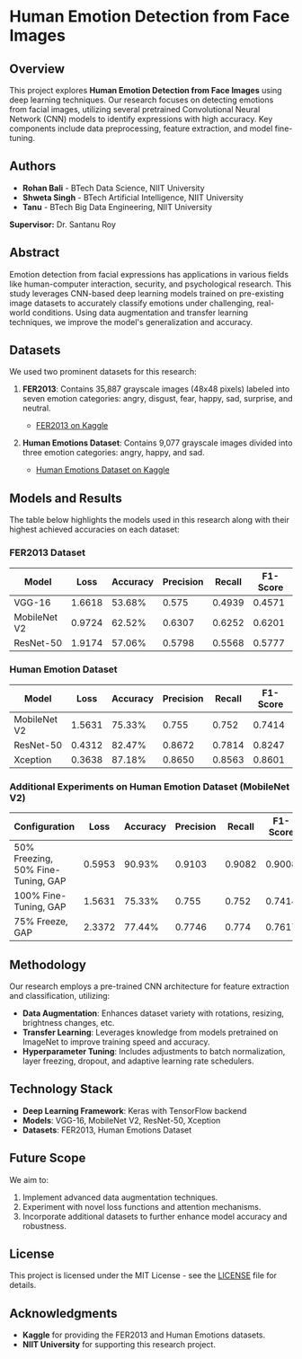 # Human Emotion Detection from Face Images

## Overview
This project explores **Human Emotion Detection from Face Images** using deep learning techniques. Our research focuses on detecting emotions from facial images, utilizing several pretrained Convolutional Neural Network (CNN) models to identify expressions with high accuracy. Key components include data preprocessing, feature extraction, and model fine-tuning.

## Authors
- **Rohan Bali** - BTech Data Science, NIIT University
- **Shweta Singh** - BTech Artificial Intelligence, NIIT University
- **Tanu** - BTech Big Data Engineering, NIIT University

**Supervisor:** Dr. Santanu Roy

## Abstract
Emotion detection from facial expressions has applications in various fields like human-computer interaction, security, and psychological research. This study leverages CNN-based deep learning models trained on pre-existing image datasets to accurately classify emotions under challenging, real-world conditions. Using data augmentation and transfer learning techniques, we improve the model's generalization and accuracy.

## Datasets
We used two prominent datasets for this research:
1. **FER2013**: Contains 35,887 grayscale images (48x48 pixels) labeled into seven emotion categories: angry, disgust, fear, happy, sad, surprise, and neutral.
   - [FER2013 on Kaggle](https://www.kaggle.com/datasets/msambare/fer2013)

2. **Human Emotions Dataset**: Contains 9,077 grayscale images divided into three emotion categories: angry, happy, and sad.
   - [Human Emotions Dataset on Kaggle](https://www.kaggle.com/datasets/muhammadhananasghar/human-emotions-datasethes/data)

## Models and Results

The table below highlights the models used in this research along with their highest achieved accuracies on each dataset:

### FER2013 Dataset
| Model         | Loss  | Accuracy | Precision | Recall  | F1-Score |
|---------------|-------|----------|-----------|---------|----------|
| VGG-16        | 1.6618 | 53.68%  | 0.575     | 0.4939  | 0.4571   |
| MobileNet V2  | 0.9724 | 62.52%  | 0.6307    | 0.6252  | 0.6201   |
| ResNet-50     | 1.9174 | 57.06%  | 0.5798    | 0.5568  | 0.5777   |

### Human Emotion Dataset
| Model         | Loss   | Accuracy | Precision | Recall  | F1-Score |
|---------------|--------|----------|-----------|---------|----------|
| MobileNet V2  | 1.5631 | 75.33%   | 0.755     | 0.752   | 0.7414   |
| ResNet-50     | 0.4312 | 82.47%   | 0.8672    | 0.7814  | 0.8247   |
| Xception      | 0.3638 | 87.18%   | 0.8650    | 0.8563  | 0.8601   |

### Additional Experiments on Human Emotion Dataset (MobileNet V2)
| Configuration                    | Loss   | Accuracy | Precision | Recall  | F1-Score |
|----------------------------------|--------|----------|-----------|---------|----------|
| 50% Freezing, 50% Fine-Tuning, GAP | 0.5953 | 90.93%   | 0.9103    | 0.9082  | 0.9008   |
| 100% Fine-Tuning, GAP            | 1.5631 | 75.33%   | 0.755     | 0.752   | 0.7414   |
| 75% Freeze, GAP                  | 2.3372 | 77.44%   | 0.7746    | 0.774   | 0.7617   |

## Methodology
Our research employs a pre-trained CNN architecture for feature extraction and classification, utilizing:
- **Data Augmentation**: Enhances dataset variety with rotations, resizing, brightness changes, etc.
- **Transfer Learning**: Leverages knowledge from models pretrained on ImageNet to improve training speed and accuracy.
- **Hyperparameter Tuning**: Includes adjustments to batch normalization, layer freezing, dropout, and adaptive learning rate schedulers.

## Technology Stack
- **Deep Learning Framework**: Keras with TensorFlow backend
- **Models**: VGG-16, MobileNet V2, ResNet-50, Xception
- **Datasets**: FER2013, Human Emotions Dataset

## Future Scope
We aim to:
1. Implement advanced data augmentation techniques.
2. Experiment with novel loss functions and attention mechanisms.
3. Incorporate additional datasets to further enhance model accuracy and robustness.

## License
This project is licensed under the MIT License - see the [LICENSE](LICENSE) file for details.

## Acknowledgments
- **Kaggle** for providing the FER2013 and Human Emotions datasets.
- **NIIT University** for supporting this research project.

